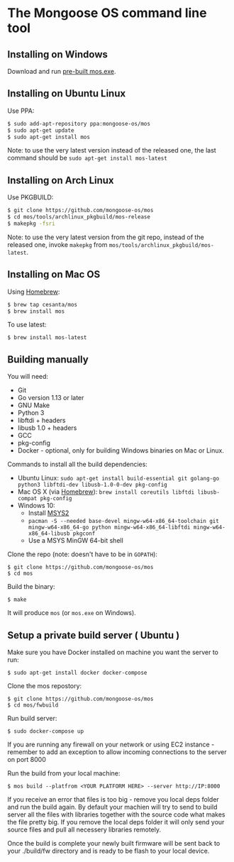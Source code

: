 The Mongoose OS command line tool
=================================

## Installing on Windows

Download and run [pre-built mos.exe](https://mongoose-os.com/downloads/mos-release/win/mos.exe).

## Installing on Ubuntu Linux

Use PPA:

```bash
$ sudo add-apt-repository ppa:mongoose-os/mos
$ sudo apt-get update
$ sudo apt-get install mos
```

Note: to use the very latest version instead of the released one, the last
command should be `sudo apt-get install mos-latest`

## Installing on Arch Linux

Use PKGBUILD:

```bash
$ git clone https://github.com/mongoose-os/mos
$ cd mos/tools/archlinux_pkgbuild/mos-release
$ makepkg -fsri
```

Note: to use the very latest version from the git repo, instead of the released
one, invoke `makepkg` from `mos/tools/archlinux_pkgbuild/mos-latest`.

## Installing on Mac OS

Using [Homebrew](https://brew.sh/):

```bash
$ brew tap cesanta/mos
$ brew install mos
```

To use latest:

```
$ brew install mos-latest
```

## Building manually

You will need:
 * Git
 * Go version 1.13 or later
 * GNU Make
 * Python 3
 * libftdi + headers
 * libusb 1.0 + headers
 * GCC
 * pkg-config
 * Docker - optional, only for building Windows binaries on Mac or Linux.

Commands to install all the build dependencies:
 * Ubuntu Linux: `sudo apt-get install build-essential git golang-go python3 libftdi-dev libusb-1.0-0-dev pkg-config`
 * Mac OS X (via [Homebrew](https://brew.sh/)): `brew install coreutils libftdi libusb-compat pkg-config`
 * Windows 10:
   * Install [MSYS2](https://www.msys2.org/)
   * `pacman -S --needed base-devel mingw-w64-x86_64-toolchain git mingw-w64-x86_64-go python mingw-w64-x86_64-libftdi mingw-w64-x86_64-libusb pkgconf`
   * Use a MSYS MinGW 64-bit shell

Clone the repo (note: doesn't have to be in `GOPATH`):

```
$ git clone https://github.com/mongoose-os/mos
$ cd mos
```

Build the binary:

```
$ make
```

It will produce `mos` (or `mos.exe` on Windows).

## Setup a private build server ( Ubuntu )

Make sure you have Docker installed on machine you want the server to run:

```
$ sudo apt-get install docker docker-compose
```

Clone the mos repostory:

```
$ git clone https://github.com/mongoose-os/mos
$ cd mos/fwbuild
```

Run build server:

```
$ sudo docker-compose up
```

If you are running any firewall on your network or using EC2 instance - remember to add an exception to allow incoming connections to the server on port 8000

Run the build from your local machine:

```
$ mos build --platfrom <YOUR PLATFORM HERE> --server http://IP:8000
```
If you receive an error that files is too big - remove you local deps folder and run the build again. 
By default your machien will try to send to build server all the files with libraries together with the source code what makes the file pretty big. 
If you remove the local deps folder it will only send your source files and pull all necessery libraries remotely.

Once the build is complete your newly built firmware will be sent back to your ./build/fw directory and is ready to be flash to your local device.
